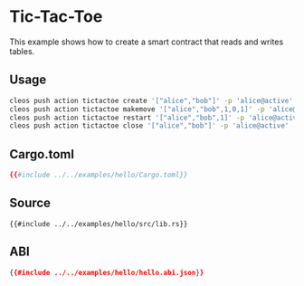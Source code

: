 # Tic-Tac-Toe

This example shows how to create a smart contract that reads and writes tables.

## Usage

```sh
cleos push action tictactoe create '["alice","bob"]' -p 'alice@active'
cleos push action tictactoe makemove '["alice","bob",1,0,1]' -p 'alice@active'
cleos push action tictactoe restart '["alice","bob",1]' -p 'alice@active'
cleos push action tictactoe close '["alice","bob"]' -p 'alice@active'
```

## Cargo.toml

```toml
{{#include ../../examples/hello/Cargo.toml}}
```

## Source

```rust,no_run,noplaypen
{{#include ../../examples/hello/src/lib.rs}}
```

## ABI

```json
{{#include ../../examples/hello/hello.abi.json}}
```
